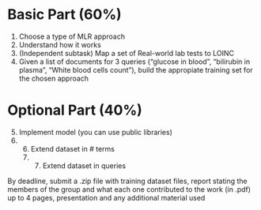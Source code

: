 # Basic Part (60%)
1. Choose a type of MLR approach
2. Understand how it works
3. (Independent subtask) Map a set of Real-world lab tests to LOINC
4. Given a list of documents for 3 queries (“glucose in blood”, “bilirubin in plasma”, “White blood cells count”), build the appropiate training set for the chosen approach
 
# Optional Part (40%)
5. Implement model (you can use public libraries)
6. 6. Extend dataset in # terms
   7. 7. Extend dataset in queries

By deadline, submit a .zip file with training dataset files, report  stating the members of the group and what each one contributed to the work (in .pdf) up to 4 pages, presentation and any additional material used
